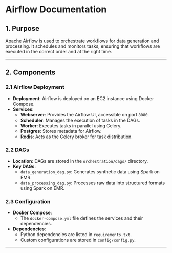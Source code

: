 # **Airflow Documentation**

## **1. Purpose**
Apache Airflow is used to orchestrate workflows for data generation and processing. It schedules and monitors tasks, ensuring that workflows are executed in the correct order and at the right time.

---

## **2. Components**
### **2.1 Airflow Deployment**
- **Deployment**: Airflow is deployed on an EC2 instance using Docker Compose.
- **Services**:
  - **Webserver**: Provides the Airflow UI, accessible on port `8080`.
  - **Scheduler**: Manages the execution of tasks in the DAGs.
  - **Worker**: Executes tasks in parallel using Celery.
  - **Postgres**: Stores metadata for Airflow.
  - **Redis**: Acts as the Celery broker for task distribution.

### **2.2 DAGs**
- **Location**: DAGs are stored in the `orchestration/dags/` directory.
- **Key DAGs**:
  - `data_generation_dag.py`: Generates synthetic data using Spark on EMR.
  - `data_processing_dag.py`: Processes raw data into structured formats using Spark on EMR.

### **2.3 Configuration**
- **Docker Compose**:
  - The `docker-compose.yml` file defines the services and their dependencies.
- **Dependencies**:
  - Python dependencies are listed in `requirements.txt`.
  - Custom configurations are stored in `config/config.py`.

---